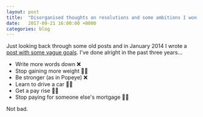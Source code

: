 ```yaml
---
layout: post
title:  "Disorganised thoughts on resolutions and some ambitions I won't feel too bad about not achieving"
date:   2017-09-21 16:00:00 +0000
categories: blog
---
```


Just looking back through some old posts and in January 2014 I wrote a [post with some vague goals](https://robinashton.com/blog/2014/01/10/disorganised-thoughts-on-resolutions.html). I've done alright in the past three years...

- Write more words down ❌
- Stop gaining more weight 👍🏻
- Be stronger (as in Popeye) ❌
- Learn to drive a car 👍🏻
- Get a pay rise 👍🏻
- Stop paying for someone else's mortgage 👍🏻

Not bad.
